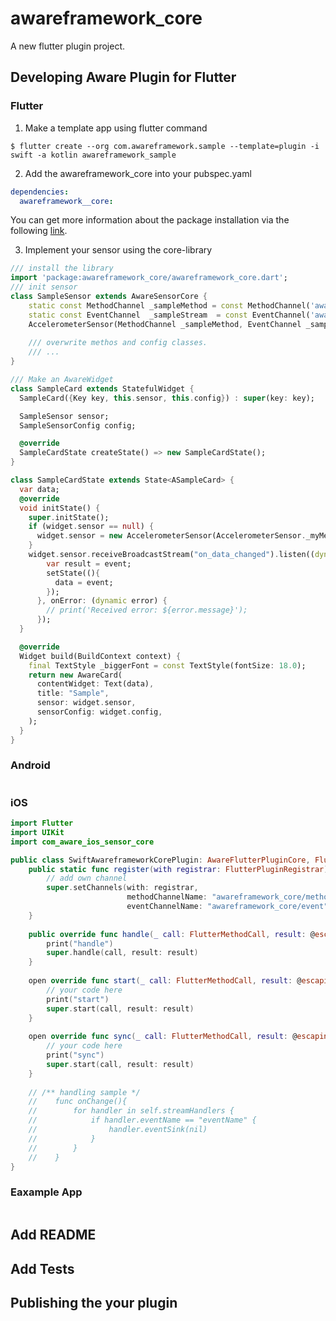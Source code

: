 # awareframework_core

A new flutter plugin project.

## Developing Aware Plugin for Flutter

### Flutter

1. Make a template app using flutter command
```console
$ flutter create --org com.awareframework.sample --template=plugin -i swift -a kotlin awareframework_sample
```

2. Add the awareframework_core into your pubspec.yaml
```yaml
dependencies:
  awareframework__core:
```
You can get more information about the package installation via the following [link](https://flutter.io/docs/development/packages-and-plugins/using-packages).

3. Implement your sensor using the core-library
```dart
/// install the library
import 'package:awareframework_core/awareframework_core.dart';
/// init sensor
class SampleSensor extends AwareSensorCore {
    static const MethodChannel _sampleMethod = const MethodChannel('awareframework_sample/method');
    static const EventChannel  _sampleStream  = const EventChannel('awareframework_sample/event');
    AccelerometerSensor(MethodChannel _sampleMethod, EventChannel _sampleStream) : super(_sampleMethod, _sampleStream);
    
    /// overwrite methos and config classes.
    /// ...
}

/// Make an AwareWidget
class SampleCard extends StatefulWidget {
  SampleCard({Key key, this.sensor, this.config}) : super(key: key);

  SampleSensor sensor;
  SampleSensorConfig config;

  @override
  SampleCardState createState() => new SampleCardState();
}

class SampleCardState extends State<ASampleCard> {
  var data;
  @override
  void initState() {
    super.initState();
    if (widget.sensor == null) {
      widget.sensor = new AccelerometerSensor(AccelerometerSensor._myMethod, AccelerometerSensor._myStream);
    }
    widget.sensor.receiveBroadcastStream("on_data_changed").listen((dynamic event) {
        var result = event;
        setState((){
          data = event;
        });
      }, onError: (dynamic error) {
        // print('Received error: ${error.message}');
      });
  }

  @override
  Widget build(BuildContext context) {
    final TextStyle _biggerFont = const TextStyle(fontSize: 18.0);
    return new AwareCard(
      contentWidget: Text(data),
      title: "Sample",
      sensor: widget.sensor,
      sensorConfig: widget.config,
    );
  }
}
```

### Android
```kotlin

```

### iOS
```swift
import Flutter
import UIKit
import com_aware_ios_sensor_core

public class SwiftAwareframeworkCorePlugin: AwareFlutterPluginCore, FlutterPlugin {
    public static func register(with registrar: FlutterPluginRegistrar) {
        // add own channel
        super.setChannels(with: registrar,
                          methodChannelName: "awareframework_core/method",
                          eventChannelName: "awareframework_core/event")
    }
    
    public override func handle(_ call: FlutterMethodCall, result: @escaping FlutterResult) {
        print("handle")
        super.handle(call, result: result)
    }
    
    open override func start(_ call: FlutterMethodCall, result: @escaping FlutterResult) {
        // your code here
        print("start")
        super.start(call, result: result)
    }
    
    open override func sync(_ call: FlutterMethodCall, result: @escaping FlutterResult) {
        // your code here
        print("sync")
        super.start(call, result: result)
    }
    
    // /** handling sample */
    //    func onChange(){
    //        for handler in self.streamHandlers {
    //            if handler.eventName == "eventName" {
    //                handler.eventSink(nil)
    //            }
    //        }
    //    }
}
```

### Eaxample App
```dart

```

## Add README

## Add Tests

## Publishing the your plugin

